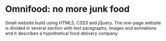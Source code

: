 # Omnifood: no more junk food
Small website build using HTML5, CSS3 and jQuery.
The one-page website is divided in several section with text paragraphs, images and animations and it describes a hypothetical food delivery company.
